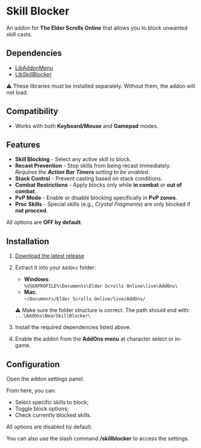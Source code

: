 # Skill Blocker

An addon for **The Elder Scrolls Online** that allows you to block unwanted skill casts.

## Dependencies

- [LibAddonMenu](https://www.esoui.com/downloads/info7-LibAddonMenu.html)
- [LibSkillBlocker](https://www.esoui.com/downloads/info2863-LibSkillBlocker.html)

⚠️ These libraries must be installed separately. Without them, the addon will not load.

## Compatibility

- Works with both **Keyboard/Mouse** and **Gamepad** modes.

## Features

- **Skill Blocking** - Select any active skill to block.
- **Recast Prevention** - Stop skills from being recast immediately.  
  *Requires the **Action Bar Timers** setting to be enabled.*  
- **Stack Control** - Prevent casting based on stack conditions.  
- **Combat Restrictions** - Apply blocks only while **in combat** or **out of combat**.  
- **PvP Mode** - Enable or disable blocking specifically in **PvP zones**.  
- **Proc Skills** - Special skills (e.g., *Crystal Fragments*) are only blocked if **not procced**.  

All options are **OFF by default**.

## Installation

1. [Download the latest release](https://github.com/Near717/NearSkillBlocker/releases/latest)
2. Extract it into your `AddOns` folder:
    - **Windows**:  
    ```%USERPROFILE%\Documents\Elder Scrolls Online\live\AddOns\```
    - **Mac**:  
    ```~/Documents/Elder Scrolls Online/live/AddOns/```

    ⚠️ Make sure the folder structure is correct. The path should end with: `...\AddOns\NearSkillBlocker\`

3. Install the required dependencies listed above.
4. Enable the addon from the **AddOns menu** at character select or in-game.

## Configuration

Open the addon settings panel.

From here, you can:

- Select specific skills to block;
- Toggle block options;
- Check currently blocked skills.

All options are disabled by default.

You can also use the slash command **/skillblocker** to access the settings.
